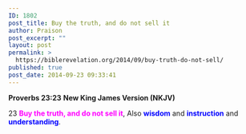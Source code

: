 ```yaml
---
ID: 1802
post_title: Buy the truth, and do not sell it
author: Praison
post_excerpt: ""
layout: post
permalink: >
  https://biblerevelation.org/2014/09/buy-truth-do-not-sell/
published: true
post_date: 2014-09-23 09:33:41
---
```

<strong>Proverbs 23:23</strong>
<strong> New King James Version (NKJV)</strong>

23 <span style="color: #ff00ff;"><strong>Buy the truth, and do not sell it</strong></span>,
Also <span style="color: #0000ff;"><strong>wisdom</strong> </span>and <span style="color: #0000ff;"><strong>instruction</strong> </span>and <span style="color: #0000ff;"><strong>understanding</strong></span>.